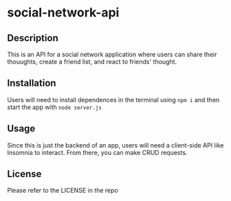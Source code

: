 # social-network-api

## Description
This is an API for a social network application where users can share their thouughts, create a friend list, and react to friends' thought.

## Installation
Users will need to install dependences in the terminal using `npm i` and then start the app with `node server.js`

## Usage
Since this is just the backend of an app, users will need a client-side API like Insomnia to interact. From there, you can make CRUD requests.

## License
Please refer to the LICENSE in the repo
